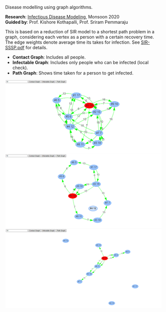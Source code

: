 Disease modelling using graph algorithms.

**Research**: [Infectious Disease Modeling], Monsoon 2020<br>
**Guided by**: Prof. Kishore Kothapalli, Prof. Sriram Pemmaraju

This is based on a reduction of SIR model to a shortest path problem
in a graph, considering each vertex as a person with a certain recovery
time. The edge weights denote average time its takes for infection.
See [SIR-SSSP.pdf] for details.

- **Contact Graph**: Includes all people.
- **Infectable Graph**: Includes only people who can be infected (local check).
- **Path Graph**: Shows time taken for a person to get infected.

![](assets/01.png)<br>
![](assets/02.png)<br>
![](assets/03.png)<br>

[Infectious Disease Modeling]: https://github.com/iiithf/infectious-disease-modeling
[SIR-SSSP.pdf]: SIR-SSSP.pdf
